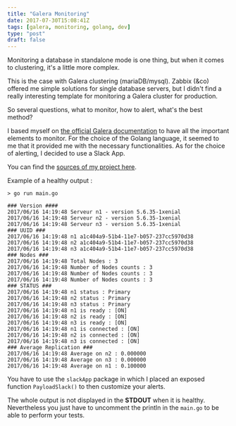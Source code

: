 ```yaml
---
title: "Galera Monitoring"
date: 2017-07-30T15:08:41Z
tags: [galera, monitoring, golang, dev]
type: "post"
draft: false
---
```


Monitoring a database in standalone mode is one thing, but when it comes to clustering, it's a little more complex.

This is the case with Galera clustering (mariaDB/mysql). Zabbix (&co) offered me simple solutions for single database servers, but I didn't find a really interesting template for monitoring a Galera cluster for production.

So several questions, what to monitor, how to alert, what's the best method?

I based myself on [the official Galera documentation](http://galeracluster.com/documentation-webpages/monitoringthecluster.html) to have all the important elements to monitor.
For the choice of the Golang language, it seemed to me that it provided me with the necessary functionalities.
As for the choice of alerting, I decided to use a Slack App.

You can find the [sources of my project here](https://github.com/Kaderovski/GaleraMonitoring).

Example of a healthy output :

```
> go run main.go

### Version ####
2017/06/16 14:19:48 Serveur n1 - version 5.6.35-1xenial
2017/06/16 14:19:48 Serveur n2 - version 5.6.35-1xenial
2017/06/16 14:19:48 Serveur n3 - version 5.6.35-1xenial
### UUID ###
2017/06/16 14:19:48 n1 a1c404a9-51b4-11e7-b057-237cc5970d38
2017/06/16 14:19:48 n2 a1c404a9-51b4-11e7-b057-237cc5970d38
2017/06/16 14:19:48 n3 a1c404a9-51b4-11e7-b057-237cc5970d38
### Nodes ###
2017/06/16 14:19:48 Total Nodes : 3
2017/06/16 14:19:48 Number of Nodes counts : 3
2017/06/16 14:19:48 Number of Nodes counts : 3
2017/06/16 14:19:48 Number of Nodes counts : 3
### STATUS ###
2017/06/16 14:19:48 n1 status : Primary
2017/06/16 14:19:48 n2 status : Primary
2017/06/16 14:19:48 n3 status : Primary
2017/06/16 14:19:48 n1 is ready : [ON]
2017/06/16 14:19:48 n2 is ready : [ON]
2017/06/16 14:19:48 n3 is ready : [ON]
2017/06/16 14:19:48 n1 is connected : [ON]
2017/06/16 14:19:48 n2 is connected : [ON]
2017/06/16 14:19:48 n3 is connected : [ON]
### Average Replication ###
2017/06/16 14:19:48 Average on n2 : 0.000000
2017/06/16 14:19:48 Average on n3 : 0.000000
2017/06/16 14:19:48 Average on n1 : 0.100000
```


You have to use the `slackApp` package in which I placed an exposed function `PayloadSlack()` to then customize your alerts.

The whole output is not displayed in the **STDOUT** when it is healthy. Nevertheless you just have to uncomment the println in the `main.go` to be able to perform your tests.
